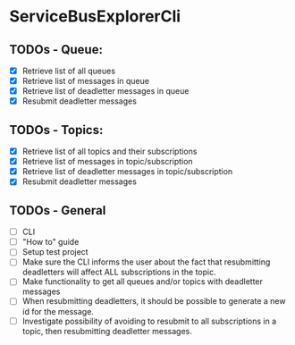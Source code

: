 # ServiceBusExplorerCli

## TODOs - Queue:
- [x] Retrieve list of all queues
- [x] Retrieve list of messages in queue
- [x] Retrieve list of deadletter messages in queue
- [x] Resubmit deadletter messages

## TODOs - Topics:
- [x] Retrieve list of all topics and their subscriptions
- [x] Retrieve list of messages in topic/subscription 
- [x] Retrieve list of deadletter messages in topic/subscription
- [x] Resubmit deadletter messages 

## TODOs - General
- [ ] CLI
- [ ] "How to" guide
- [ ] Setup test project
- [ ] Make sure the CLI informs the user about the fact that resubmitting deadletters will affect ALL subscriptions in the topic.
- [ ] Make functionality to get all queues and/or topics with deadletter messages
- [ ] When resubmitting deadletters, it should be possible to generate a new id for the message.
- [ ] Investigate possibility of avoiding to resubmit to all subscriptions in a topic, then resubmitting deadletter messages.
